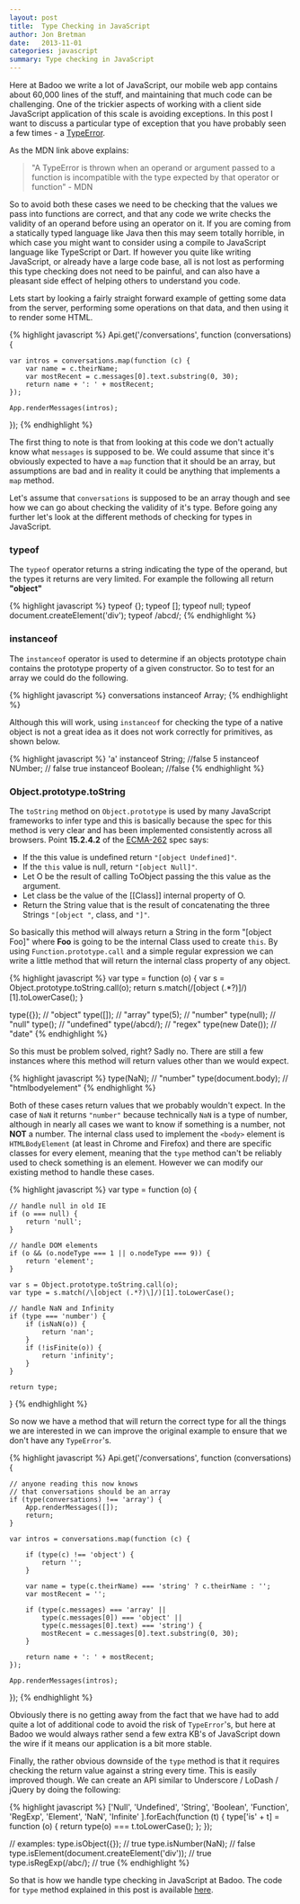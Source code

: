 ```yaml
---
layout: post
title:  Type Checking in JavaScript
author: Jon Bretman
date:   2013-11-01
categories: javascript
summary: Type checking in JavaScript
---
```


Here at Badoo we write a lot of JavaScript, our mobile web app contains about 60,000 lines of the stuff, and maintaining that much code can be challenging. One of the trickier aspects of working with a client side JavaScript application of this scale is avoiding exceptions. In this post I want to discuss a particular type of exception that you have probably seen a few times - a [TypeError](https://developer.mozilla.org/en-US/docs/Web/JavaScript/Reference/Global_Objects/TypeError).

As the MDN link above explains:

> "A TypeError is thrown when an operand or argument passed to a function is incompatible with the type expected by that operator or function" - MDN

So to avoid both these cases we need to be checking that the values we pass into functions are correct, and that any code we write checks the validity of an operand before using an operator on it. If you are coming from a statically typed language like Java then this may seem totally horrible, in which case you might want to consider using a compile to JavaScript language like TypeScript or Dart. If however you quite like writing JavaScript, or already have a large code base, all is not lost as performing this type checking does not need to be painful, and can also have a pleasant side effect of helping others to understand you code.

Lets start by looking a fairly straight forward example of getting some data from the server, performing some operations on that data, and then using it to render some HTML.

{% highlight javascript %}
Api.get('/conversations', function (conversations) {

    var intros = conversations.map(function (c) {
        var name = c.theirName;
        var mostRecent = c.messages[0].text.substring(0, 30);
        return name + ': ' + mostRecent;
    });

    App.renderMessages(intros);

});
{% endhighlight %}

The first thing to note is that from looking at this code we don't actually know what `messages` is supposed to be. We could assume that since it's obviously expected to have a `map` function that it should be an array, but assumptions are bad and in reality it could be anything that implements a `map` method.

Let's assume that `conversations` is supposed to be an array though and see how we can go about checking the validity of it's type. Before going any further let's look at the different methods of checking for types in JavaScript.

### typeof
The `typeof` operator returns a string indicating the type of the operand, but the types it returns are very limited. For example the following all return **"object"**

{% highlight javascript %}
typeof {};
typeof [];
typeof null;
typeof document.createElement('div');
typeof /abcd/;
{% endhighlight %}

### instanceof
The `instanceof` operator is used to determine if an objects prototype chain contains the prototype property of a given constructor. So to test for an array we could do the following.

{% highlight javascript %}
conversations instanceof Array;
{% endhighlight %}

Although this will work, using `instanceof` for checking the type of a native object is not a great idea as it does not work correctly for primitives, as shown below.

{% highlight javascript %}
'a' instanceof String; //false
5 instanceof NUmber; // false
true instanceof Boolean; //false
{% endhighlight %}

### Object.prototype.toString
The `toString` method on `Object.prototype` is used by many JavaScript frameworks to infer type and this is basically because the spec for this method is very clear and has been implemented consistently across all browsers. Point **15.2.4.2** of the [ECMA-262](http://www.ecma-international.org/publications/files/ECMA-ST/Ecma-262.pdf) spec says:

* If the this value is undefined return `"[object Undefined]"`.
* If the `this` value is null, return `"[object Null]"`.
* Let O be the result of calling ToObject passing the this value as the argument.
* Let class be the value of the \[\[Class\]\] internal property of O.
* Return the String value that is the result of concatenating the three Strings `"[object "`, class, and `"]"`.

So basically this method will always return a String in the form "\[object Foo\]" where **Foo** is going to be the internal Class used to create `this`. By using `Function.prototype.call` and a simple regular expression we can write a little method that will return the internal class property of any object.

{% highlight javascript %}
var type = function (o) {
    var s = Object.prototype.toString.call(o);
    return s.match(/\[object (.*?)\]/)[1].toLowerCase();
}

type({}); // "object"
type([]); // "array"
type(5); // "number"
type(null); // "null"
type(); // "undefined"
type(/abcd/); // "regex"
type(new Date()); // "date"
{% endhighlight %}

So this must be problem solved, right? Sadly no. There are still a few instances where this method will return values other than we would expect.

{% highlight javascript %}
type(NaN); // "number"
type(document.body); // "htmlbodyelement"
{% endhighlight %}

Both of these cases return values that we probably wouldn't expect. In the case of `NaN` it returns `"number"` because technically `NaN` is a type of number, although in nearly all cases we want to know if something is a number, not **NOT** a number. The internal class used to implement the `<body>` element is `HTMLBodyElement` (at least in Chrome and Firefox) and there are specific classes for every element, meaning that the `type` method can't be reliably used to check something is an element. However we can modify our existing method to handle these cases.

{% highlight javascript %}
var type = function (o) {

    // handle null in old IE
    if (o === null) {
        return 'null';
    }

    // handle DOM elements
    if (o && (o.nodeType === 1 || o.nodeType === 9)) {
        return 'element';
    }

    var s = Object.prototype.toString.call(o);
    var type = s.match(/\[object (.*?)\]/)[1].toLowerCase();

    // handle NaN and Infinity
    if (type === 'number') {
        if (isNaN(o)) {
            return 'nan';
        }
        if (!isFinite(o)) {
            return 'infinity';
        }
    }

    return type;
}
{% endhighlight %}

So now we have a method that will return the correct type for all the things we are interested in we can improve the original example to ensure that we don't have any `TypeError`'s.

{% highlight javascript %}
Api.get('/conversations', function (conversations) {

    // anyone reading this now knows
    // that conversations should be an array
    if (type(conversations) !== 'array') {
        App.renderMessages([]);
        return;
    }

    var intros = conversations.map(function (c) {

        if (type(c) !== 'object') {
            return '';
        }

        var name = type(c.theirName) === 'string' ? c.theirName : '';
        var mostRecent = '';

        if (type(c.messages) === 'array' ||
            type(c.messages[0]) === 'object' ||
            type(c.messages[0].text) === 'string') {
            mostRecent = c.messages[0].text.substring(0, 30);
        }

        return name + ': ' + mostRecent;
    });

    App.renderMessages(intros);

});
{% endhighlight %}

Obviously there is no getting away from the fact that we have had to add quite a lot of additional code to avoid the risk of `TypeError`'s, but here at Badoo we would always rather send a few extra KB's of JavaScript down the wire if it means our application is a bit more stable.

Finally, the rather obvious downside of the `type` method is that it requires checking the return value against a string every time. This is easily improved though. We can create an API similar to Underscore / LoDash / jQuery by doing the following:

{% highlight javascript %}
['Null',
 'Undefined',
 'String',
 'Boolean',
 'Function',
 'RegExp',
 'Element',
 'NaN',
 'Infinite'
].forEach(function (t) {
    type['is' + t] = function (o) {
        return type(o) === t.toLowerCase();
    };
});

// examples:
type.isObject({}); // true
type.isNumber(NaN); // false
type.isElement(document.createElement('div')); // true
type.isRegExp(/abc/); // true
{% endhighlight %}

So that is how we handle type checking in JavaScript at Badoo. The code for `type` method explained in this post is available [here](https://gist.github.com/jonbretman/7259628).




